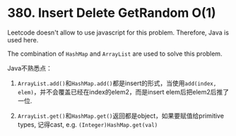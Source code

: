 # 380. Insert Delete GetRandom O(1)

Leetcode doesn't allow to use javascript for this problem. Therefore, Java is used here. 

The combination of ```HashMap``` and ```ArrayList``` are used to solve this problem.

Java不熟悉点：

1. ```ArrayList.add()```和```HashMap.add()```都是insert的形式，当使用```add(index, elem)```，并不会覆盖已经在index的elem2，而是insert elem后把elem2后推了一位.

2. ```ArrayList.get()```和```HashMap.get()```返回都是object，如果要赋值给primitive types, 记得cast, e.g. ```(Integer)HashMap.get(val)```

